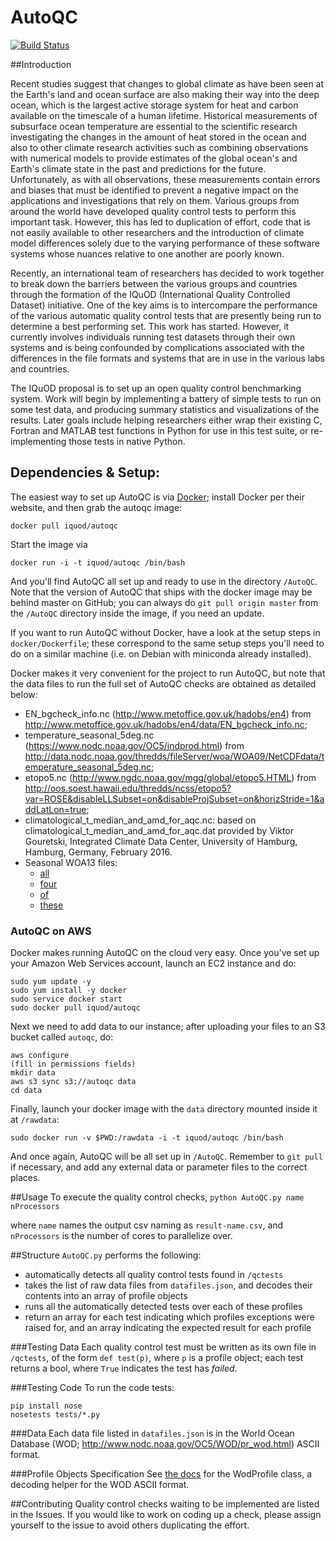 AutoQC
======

[![Build Status](https://travis-ci.org/IQuOD/AutoQC.svg?branch=master)](https://travis-ci.org/IQuOD/AutoQC)

##Introduction

Recent studies suggest that changes to global climate as have been seen at the Earth's land and ocean surface are also making their way into the deep ocean, which is the largest active storage system for heat and carbon available on the timescale of a human lifetime. Historical measurements of subsurface ocean temperature are essential to the scientific research investigating the changes in the amount of heat stored in the ocean and also to other climate research activities such as combining observations with numerical models to provide estimates of the global ocean's and Earth's climate state  in the past and predictions for the future. Unfortunately, as with all observations, these measurements contain errors and biases that must be identified to prevent a negative impact on the applications and investigations that rely on them. Various groups from around the world have developed quality control tests to perform this important task. However, this has led to duplication of effort, code that is not easily available to other researchers and the introduction of climate model differences solely due to the varying performance of these software systems whose nuances relative to one another are poorly known.

Recently, an international team of researchers has decided to work together to break down the barriers between the various groups and countries through the formation of the IQuOD (International Quality Controlled Dataset) initiative. One of the key aims is to intercompare the performance of the various automatic quality control tests that are presently being run to determine a best performing set. This work has started. However, it currently involves individuals running test datasets through their own systems and is being confounded by complications associated with the differences in the file formats and systems that are in use in the various labs and countries.

The IQuOD proposal is to set up an open quality control benchmarking system.  Work will begin by implementing a battery of simple tests to run on some test data, and producing summary statistics and visualizations of the results.  Later goals include helping researchers either wrap their existing C, Fortran and MATLAB test functions in Python for use in this test suite, or re-implementing those tests in native Python.

## Dependencies & Setup:

The easiest way to set up AutoQC is via [Docker](https://www.docker.com/); install Docker per their website, and then grab the autoqc image:

```
docker pull iquod/autoqc
```

Start the image via

```
docker run -i -t iquod/autoqc /bin/bash
```

And you'll find AutoQC all set up and ready to use in the directory `/AutoQC`. Note that the version of AutoQC that ships with the docker image may be behind master on GitHub; you can always do `git pull origin master` from the `/AutoQC` directory inside the image, if you need an update.

If you want to run AutoQC without Docker, have a look at the setup steps in `docker/Dockerfile`; these correspond to the same setup steps you'll need to do on a similar machine (i.e. on Debian with miniconda already installed).

Docker makes it very convenient for the project to run AutoQC, but note that the data files to run the full set of AutoQC checks are obtained as detailed below:

 - EN_bgcheck_info.nc (http://www.metoffice.gov.uk/hadobs/en4) from http://www.metoffice.gov.uk/hadobs/en4/data/EN_bgcheck_info.nc;
 - temperature_seasonal_5deg.nc (https://www.nodc.noaa.gov/OC5/indprod.html) from http://data.nodc.noaa.gov/thredds/fileServer/woa/WOA09/NetCDFdata/temperature_seasonal_5deg.nc;
 - etopo5.nc (http://www.ngdc.noaa.gov/mgg/global/etopo5.HTML) from http://oos.soest.hawaii.edu/thredds/ncss/etopo5?var=ROSE&disableLLSubset=on&disableProjSubset=on&horizStride=1&addLatLon=true;
 - climatological_t_median_and_amd_for_aqc.nc: based on climatological_t_median_and_amd_for_aqc.dat provided by Viktor Gouretski, Integrated Climate Data Center, University of Hamburg, Hamburg, Germany, February 2016.
 - Seasonal WOA13 files:
   - [all](http://data.nodc.noaa.gov/thredds/fileServer/woa/WOA13/DATAv2/temperature/netcdf/decav/5deg/woa13_decav_t13_5dv2.nc)
   - [four](http://data.nodc.noaa.gov/thredds/fileServer/woa/WOA13/DATAv2/temperature/netcdf/decav/5deg/woa13_decav_t14_5dv2.nc)
   - [of](http://data.nodc.noaa.gov/thredds/fileServer/woa/WOA13/DATAv2/temperature/netcdf/decav/5deg/woa13_decav_t15_5dv2.nc)
   - [these](http://data.nodc.noaa.gov/thredds/fileServer/woa/WOA13/DATAv2/temperature/netcdf/decav/5deg/woa13_decav_t16_5dv2.nc)

### AutoQC on AWS

Docker makes running AutoQC on the cloud very easy. Once you've set up your Amazon Web Services account, launch an EC2 instance and do:

```
sudo yum update -y
sudo yum install -y docker
sudo service docker start
sudo docker pull iquod/autoqc
```

Next we need to add data to our instance; after uploading your files to an S3 bucket called `autoqc`, do:

```
aws configure
(fill in permissions fields)
mkdir data
aws s3 sync s3://autoqc data
cd data
```

Finally, launch your docker image with the `data` directory mounted inside it at `/rawdata`:

```
sudo docker run -v $PWD:/rawdata -i -t iquod/autoqc /bin/bash
```

And once again, AutoQC will be all set up in `/AutoQC`. Remember to `git pull` if necessary, and add any external data or parameter files to the correct places.

##Usage
To execute the quality control checks,
`python AutoQC.py name nProcessors`

where `name` names the output csv naming as `result-name.csv`, and `nProcessors` is the number of cores to parallelize over.

##Structure
`AutoQC.py` performs the following:
 - automatically detects all quality control tests found in `/qctests`
 - takes the list of raw data files from `datafiles.json`, and decodes their contents into an array of profile objects
 - runs all the automatically detected tests over each of these profiles
 - return an array for each test indicating which profiles exceptions were raised for, and an array indicating the expected result for each profile

###Testing Data
Each quality control test must be written as its own file in `/qctests`, of the form `def test(p)`, where `p` is a profile object; each test returns a bool, where `True` indicates the test has *failed*.

###Testing Code
To run the code tests:

```
pip install nose
nosetests tests/*.py
```

###Data
Each data file listed in `datafiles.json` is in the World Ocean Database (WOD; http://www.nodc.noaa.gov/OC5/WOD/pr_wod.html) ASCII format.

###Profile Objects Specification
See [the docs](https://github.com/IQuOD/AutoQC/blob/master/dataio/README.md) for the WodProfile class, a decoding helper for the WOD ASCII format.

##Contributing
Quality control checks waiting to be implemented are listed in the Issues. If you would like to work on coding up a check, please assign yourself to the issue to avoid others duplicating the effort.
